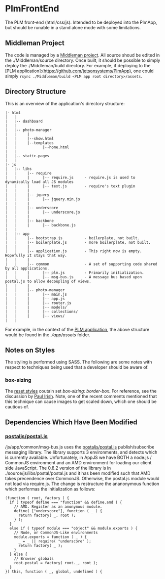 # PlmFrontEnd

The PLM front-end (html/css/js). Intended to be deployed into the PlmApp, but should be runable in a stand 
alone mode with some limitations. 

## Middleman Project

The code is managed by a [Middleman project](./Middleman). All source shoud be edited in the ./Middleman/source 
directory. Once built, it should be possible to simply deploy the ./Middleman/build directory. For example, if 
deploying to the [PLM application]:(https://github.com/jetsonsystems/PlmApp), one could simply 
`rsync ./Middleman/build <PLM app root directory>/assets`.

## Directory Structure

This is an overview of the application's directory structure:

    |- html
    |   |
    |   |-- dashboard
    |   |
    |   |-- photo-manager
    |   |     |
    |   |     |--show.html
    |   |     |--templates
    |   |            |--home.html
    |   |
    |   |-- static-pages
    |   |
    |- js
    |   |-- libs
    |   |     |-- require
    |   |     |      |-- require.js     - require.js is used to dynamically load all JS modules
    |   |     |      |-- text.js        - require's text plugin
    |   |     |
    |   |     |-- jquery
    |   |     |      |-- jquery.min.js
    |   |     |
    |   |     |-- underscore
    |   |     |      |-- underscore.js
    |   |     |
    |   |     |-- backbone
    |   |     |      |-- backbone.js
    |   |     
    |   |-- app
    |   |     |-- bootstrap.js          - boilerplate, not built.
    |   |     |-- boilerplate.js        - more boilerplate, not built.
    |   |     |
    |   |     |-- application.js        - This right now is empty. Hopefully it stays that way.
    |   |     |      
    |   |     |-- common                - A set of supporting code shared by all applications.
    |   |     |      |-- plm.js         - Primarily initialization.
    |   |     |      |-- msg-bus.js     - A message bus based upon postal.js to allow decoupling of views.
    |   |     |      
    |   |     |-- photo-manager
    |   |     |      |-- main.js
    |   |     |      |-- app.js
    |   |     |      |-- router.js
    |   |     |      |-- models/
    |   |     |      |-- collections/
    |   |     |      |-- views/
    |   |

For example, in the context of the [PLM application](https://github.com/jetsonsystems/PlmApp), the above structure
would be found in the *./app/assets* folder.

## Notes on Styles

The styling is performed using SASS. The following are some notes with respect to techniques being used
that a developer should be aware of.

### box-sizing

The [reset styles](./Middleman/source/css/_reset.sass) coutain set *box-sizing: border-box*. For reference,
see the discussion by [Paul Irish](http://paulirish.com/2012/box-sizing-border-box-ftw/). Note, one of the 
recent comments mentioned that this technique can cause images to get scaled down, which one should be cautious
of.

## Dependencies Which Have Been Modified

### [postaljs/postal.js](https://github.com/postaljs/postal.js) 

/js/app/common/msg-bus.js uses the [postaljs/postal.js](https://github.com/postaljs/postal.js) 
publish/subscribe messaging library. The library supports 3 environments, and detects which
is currently available. Unfortunately, in AppJS we have BOTH a node.js / CommonJS environment
and an AMD environment for loading our client side JavaScript. The 0.8.2 version of the library
is in ./source/js/libs/postal/postal.js and it has been modified such that AMD takes precendence
over CommonJS. Otherwise, the postal.js module would not load via require.js. The change is
restructure the ananonymous function which performas the initialization as follows:

    (function ( root, factory ) {
      if ( typeof define === "function" && define.amd ) {
        // AMD. Register as an anonymous module.
        define( ["underscore"], function ( _ ) {
          return factory( _, root );
        } );
      }
      else if ( typeof module === "object" && module.exports ) {
        // Node, or CommonJS-Like environments
        module.exports = function ( _ ) {
          _ = _ || require( "underscore" );
          return factory( _ );
        }
      } else {
        // Browser globals
        root.postal = factory( root._, root );
      }
    }( this, function ( _, global, undefined ) {
